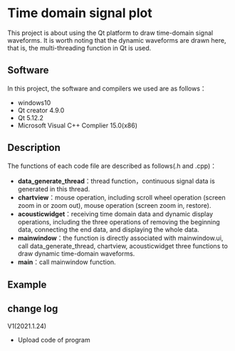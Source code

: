 # Time domain signal plot
This project is about using the Qt platform to draw time-domain signal waveforms. It is worth noting that the dynamic waveforms are drawn here, that is, the multi-threading function in Qt is used.

## Software

In this project, the software and compilers we used are as follows：

- windows10
- Qt creator 4.9.0
- Qt 5.12.2
- Microsoft Visual C++ Complier 15.0(x86)

## Description 

The functions of each code file are described as follows(.h and .cpp)：

- **data_generate_thread**：thread function，continuous signal data is generated in this thread.
- **chartview**：mouse operation, including scroll wheel operation (screen zoom in or zoom out), mouse operation (screen zoom in, restore).
- **acousticwidget**：receiving time domain data and dynamic display operations, including the three operations of removing the beginning data, connecting the end data, and displaying the whole data.
- **mainwindow**：the function is directly associated with mainwindow.ui, call data_generate_thread, chartview, acousticwidget three functions to draw dynamic time-domain waveforms.
- **main**：call mainwindow function.

## Example



## change log

V1(2021.1.24)

- Upload code of program